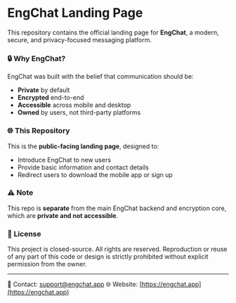 # EngChat Landing Page
This repository contains the official landing page for **EngChat**, a modern, secure, and privacy-focused messaging platform.

### 🔒 Why EngChat?
EngChat was built with the belief that communication should be:
- **Private** by default
- **Encrypted** end-to-end
- **Accessible** across mobile and desktop
- **Owned** by users, not third-party platforms

### 🌐 This Repository

This is the **public-facing landing page**, designed to:
- Introduce EngChat to new users
- Provide basic information and contact details
- Redirect users to download the mobile app or sign up

### ⚠️ Note
This repo is **separate** from the main EngChat backend and encryption core, which are **private and not accessible**.

### 🚫 License
This project is closed-source. All rights are reserved. Reproduction or reuse of any part of this code or design is strictly prohibited without explicit permission from the owner.

---

📩 Contact: [support@engchat.app](mailto:support@engchat.app)
🌐 Website: [https://engchat.app](https://engchat.app)
